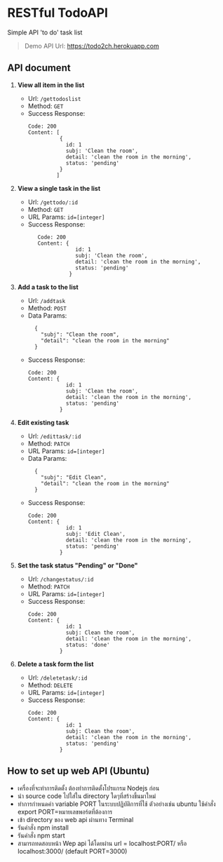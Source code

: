 # RESTful TodoAPI
Simple API 'to do' task list 
> Demo API Url: https://todo2ch.herokuapp.com

## API document
  1. **View all item in the list**
        * Url: `/gettodoslist`
        * Method: `GET`
        * Success Response: 
           ```
           Code: 200 
           Content: [
                     {
                       id: 1
                       subj: 'Clean the room',
                       detail: 'clean the room in the morning',
                       status: 'pending'
                     }
                    ]
           ```

  2. **View a single task in the list**
     * Url: `/gettodo/:id`
     * Method: `GET`
     * URL Params: `id=[integer]`
     * Success Response: 
        ```
           Code: 200 
           Content: {
                       id: 1
                       subj: 'Clean the room',
                       detail: 'clean the room in the morning',
                       status: 'pending'
                     }
        ```
      
  3. **Add a task to the list**
     * Url: `/addtask`
     * Method: `POST`
     * Data Params: 
        ```
          {
            "subj": "Clean the room",
            "detail": "clean the room in the morning"
          }
        ```
     * Success Response: 
        ```
        Code: 200 
        Content: {
                    id: 1
                    subj: 'Clean the room',
                    detail: 'clean the room in the morning',
                    status: 'pending'
                  }
        ```
        
  4. **Edit existing task**
     * Url: `/edittask/:id`
     * Method: `PATCH`
     * URL Params: `id=[integer]`
     * Data Params: 
        ```
          {
            "subj": "Edit Clean",
            "detail": "clean the room in the morning"
          }
        ```
     * Success Response: 
        ```
        Code: 200 
        Content: {
                    id: 1
                    subj: 'Edit Clean',
                    detail: 'clean the room in the morning',
                    status: 'pending'
                  }
        ```
        
  5. **Set the task status "Pending" or "Done"**
     * Url: `/changestatus/:id`
     * Method: `PATCH`
     * URL Params: `id=[integer]`
     * Success Response: 
        ```
        Code: 200 
        Content: {
                    id: 1
                    subj: Clean the room',
                    detail: 'clean the room in the morning',
                    status: 'done'
                  }
        ```
        
  6. **Delete a task form the list**
     * Url: `/deletetask/:id`
     * Method: `DELETE`
     * URL Params: `id=[integer]`
     * Success Response: 
        ```
        Code: 200 
        Content: {
                    id: 1
                    subj: Clean the room',
                    detail: 'clean the room in the morning',
                    status: 'pending'
                  }
        ```
        
## How to set up web API (Ubuntu)
  * เครื่องที่จะทำการติดตั้ง ต้องทำการติดตั้งโปรแกรม Nodejs ก่อน
  * นำ source code ไปใส่ใน directory ใดๆที่สร้างขึ้นมาใหม่
  * ทำการกำหนดค่า variable PORT ในระบบปฏิบัติการที่ใช้ ตัวอย่างเช่น ubuntu ใช้คำสั่ง export PORT=หมายเลขพอร์ตที่ต้องการ
  * เข้า directory ของ web api ผ่านทาง Terminal
  * รันคำสั่ง npm install
  * รันคำสั่ง npm start
  * สามารถทดสอบหน้า Wep api ได้โดยผ่าน url = localhost:PORT/ หรือ localhost:3000/ (default PORT=3000)
